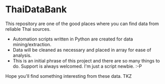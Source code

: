 # ThaiDataBank
This repository are one of the good places where you can find data from reliable Thai sources.
- Automation scripts written in Python are created for data mining/extraction.
- Data will be cleaned as necessary and placed in array for ease of analysis.
- This is an initial phrase of this project and there are so many things to do. Support is always welcomed. I'm just a script newbie. :-P

Hope you'll find something interesting from these data.
TKZ
